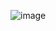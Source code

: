 ![image](https://github.com/lidiabor/skills-introduction-to-github/assets/169894757/ad291df9-7225-4ea8-9ace-47c7f0cc8585)
